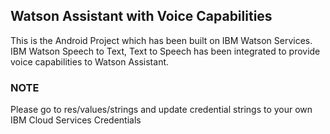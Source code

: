 ## Watson Assistant with Voice Capabilities

This is the Android Project which has been built on IBM Watson Services. IBM Watson Speech to Text, Text to Speech has been integrated to provide voice capabilities to Watson Assistant.

### NOTE
Please go to res/values/strings and update credential strings to your own IBM Cloud Services Credentials

